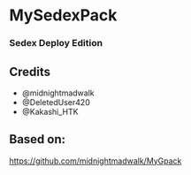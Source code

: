 # MySedexPack

### Sedex Deploy Edition

## Credits

- @midnightmadwalk
- @DeletedUser420
- @Kakashi_HTK

## Based on:

https://github.com/midnightmadwalk/MyGpack

